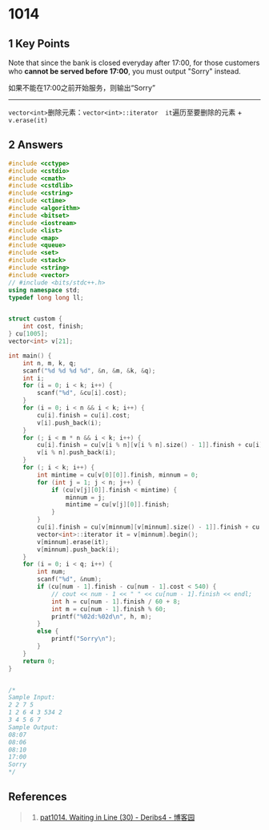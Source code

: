 # 1014
## 1 Key Points
Note that since the bank is closed everyday after 17:00, for those customers who **cannot be served before 17:00**, you must output "Sorry" instead.

如果不能在17:00之前开始服务，则输出“Sorry”

---

`vector<int>`删除元素：`vector<int>::iterator  it`遍历至要删除的元素 + `v.erase(it)`

## 2 Answers
```cpp
#include <cctype>
#include <cstdio>
#include <cmath>
#include <cstdlib>
#include <cstring>
#include <ctime>
#include <algorithm>
#include <bitset>
#include <iostream>
#include <list>
#include <map>
#include <queue>
#include <set>
#include <stack>
#include <string>
#include <vector>
// #include <bits/stdc++.h>
using namespace std;
typedef long long ll;


struct custom {
	int cost, finish;
} cu[1005];
vector<int> v[21];

int main() {
	int n, m, k, q;
	scanf("%d %d %d %d", &n, &m, &k, &q);
	int i;
	for (i = 0; i < k; i++) {
		scanf("%d", &cu[i].cost);
	}
	for (i = 0; i < n && i < k; i++) {
		cu[i].finish = cu[i].cost;
		v[i].push_back(i);
	}
	for (; i < m * n && i < k; i++) {
		cu[i].finish = cu[v[i % n][v[i % n].size() - 1]].finish + cu[i].cost;
		v[i % n].push_back(i);
	}
	for (; i < k; i++) {
		int mintime = cu[v[0][0]].finish, minnum = 0;
		for (int j = 1; j < n; j++) {
			if (cu[v[j][0]].finish < mintime) {
				minnum = j;
				mintime = cu[v[j][0]].finish;
			}
		}
		cu[i].finish = cu[v[minnum][v[minnum].size() - 1]].finish + cu[i].cost;
		vector<int>::iterator it = v[minnum].begin();
		v[minnum].erase(it);
		v[minnum].push_back(i);
	}
	for (i = 0; i < q; i++) {
		int num;
		scanf("%d", &num);
		if (cu[num - 1].finish - cu[num - 1].cost < 540) {
			// cout << num - 1 << " " << cu[num - 1].finish << endl;
			int h = cu[num - 1].finish / 60 + 8;
			int m = cu[num - 1].finish % 60;
			printf("%02d:%02d\n", h, m);
		}
		else {
			printf("Sorry\n");
		}
	}
	return 0;
}


/*
Sample Input:
2 2 7 5
1 2 6 4 3 534 2
3 4 5 6 7
Sample Output:
08:07
08:06
08:10
17:00
Sorry
*/
```
## References

> 1. [pat1014. Waiting in Line (30) - Deribs4 - 博客园](http://www.cnblogs.com/Deribs4/p/4708101.html)